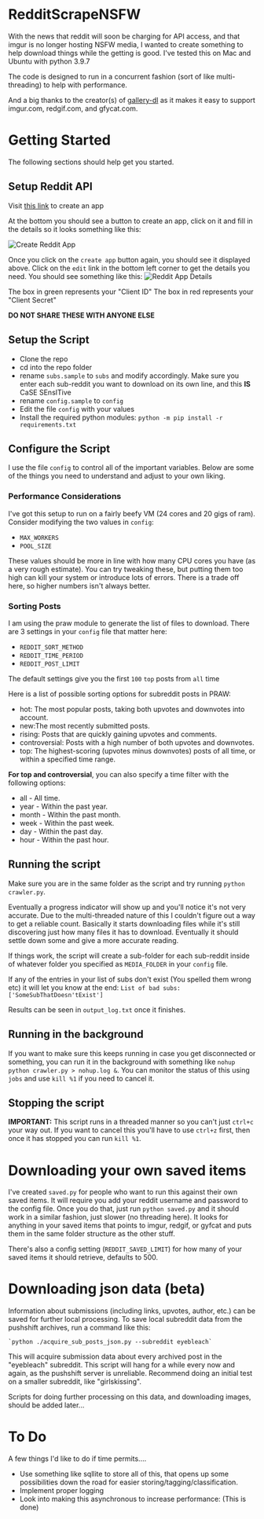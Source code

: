 # RedditScrapeNSFW
With the news that reddit will soon be charging for API access, and that imgur is no longer hosting NSFW media, I wanted to create something to help download things while the getting is good.  I've tested this on Mac and Ubuntu with python 3.9.7

The code is designed to run in a concurrent fashion (sort of like multi-threading) to help with performance. 

And a big thanks to the creator(s) of [gallery-dl](https://github.com/mikf/gallery-dl) as it makes it easy to support imgur.com, redgif.com, and gfycat.com.

# Getting Started
The following sections should help get you started. 

## Setup Reddit API
Visit [this link](https://www.reddit.com/prefs/apps) to create an app

At the bottom you should see a button to create an app, click on it and fill in the details so it looks something like this: 

![Create Reddit App](/images/create_reddit_app.png)

Once you click on the `create app` button again, you should see it displayed above. Click on the `edit` link in the bottom left corner to get the details you need. You should see something like this:
![Reddit App Details](/images/reddit_app_details.png)

The box in green represents your "Client ID"
The box in red represents your "Client Secret"

**DO NOT SHARE THESE WITH ANYONE ELSE**

## Setup the Script
- Clone the repo
- cd into the repo folder
- rename `subs.sample` to `subs` and modify accordingly. Make sure you enter each sub-reddit you want to download on its own line, and this **IS** CaSE SEnsITive
- rename `config.sample` to `config`
- Edit the file `config` with your values
- Install the required python modules: `python -m pip install -r requirements.txt`

## Configure the Script
I use the file `config` to control all of the important variables. Below are some of the things you need to understand and adjust to your own liking. 

### Performance Considerations
I've got this setup to run on a fairly beefy VM (24 cores and 20 gigs of ram). Consider modifying the two values in `config`:
- `MAX_WORKERS`
- `POOL_SIZE`

These values should be more in line with how many CPU cores you have (as a very rough estimate). You can try tweaking these, but putting them too high can kill your system or introduce lots of errors. There is a trade off here, so higher numbers isn't always better. 

### Sorting Posts
I am using the praw module to generate the list of files to download. There are 3 settings in your `config` file that matter here:
- `REDDIT_SORT_METHOD`
- `REDDIT_TIME_PERIOD`
- `REDDIT_POST_LIMIT`

The default settings give you the first `100` `top` posts from `all` time 

Here is a list of possible sorting options for subreddit posts in PRAW:

- hot: The most popular posts, taking both upvotes and downvotes into account.
- new:The most recently submitted posts.
- rising: Posts that are quickly gaining upvotes and comments.
- controversial: Posts with a high number of both upvotes and downvotes.
- top: The highest-scoring (upvotes minus downvotes) posts of all time, or within a specified time range.

**For top and controversial**, you can also specify a time filter with the following options:

- all - All time.
- year - Within the past year.
- month - Within the past month.
- week - Within the past week.
- day - Within the past day.
- hour - Within the past hour.

## Running the script
Make sure you are in the same folder as the script and try running `python crawler.py`. 

Eventually a progress indicator will show up and you'll notice it's not very accurate. Due to the multi-threaded nature of this I couldn't figure out a way to get a reliable count. Basically it starts downloading files while it's still discovering just how many files it has to download. Eventually it should settle down some and give a more accurate reading. 

If things work, the script will create a sub-folder for each sub-reddit inside of whatever folder you specified as `MEDIA_FOLDER` in your `config` file. 

If any of the entries in your list of subs don't exist (You spelled them wrong etc) it will let you know at the end: `List of bad subs: ['SomeSubThatDoesn'tExist']`

Results can be seen in `output_log.txt` once it finishes. 

## Running in the background
If you want to make sure this keeps running in case you get disconnected or something, you can run it in the background with something like `nohup python crawler.py > nohup.log &`. You can monitor the status of this using `jobs` and use `kill %1` if you need to cancel it. 

## Stopping the script
**IMPORTANT:** This script runs in a threaded manner so you can't just `ctrl+c` your way out. If you want to cancel this you'll have to use `ctrl+z` first, then once it has stopped you can run `kill %1`. 

# Downloading your own saved items
I've created `saved.py` for people who want to run this against their own saved items. It will require you add your reddit username and password to the config file. Once you do that, just run `python saved.py` and it should work in a similar fashion, just slower (no threading here). It looks for anything in your saved items that points to imgur, redgif, or gyfcat and puts them in the same folder structure as the other stuff. 

There's also a config setting (`REDDIT_SAVED_LIMIT`) for how many of your saved items it should retrieve, defaults to 500. 

# Downloading json data (beta)
Information about submissions (including links, upvotes, author, etc.) can be saved for further local processing. To save local subreddit data from the pushshift archives, run a command like this:

    `python ./acquire_sub_posts_json.py --subreddit eyebleach`

This will acquire submission data about every archived post in the "eyebleach" subreddit. This script will hang for a while every now and again, as the pushshift server is unreliable. Recommend doing an initial test on a smaller subreddit, like "girlskissing".

Scripts for doing further processing on this data, and downloading images, should be added later...

# To Do
A few things I'd like to do if time permits....
- Use something like sqllite to store all of this, that opens up some possibilities down the road for easier storing/tagging/classification. 
- Implement proper logging
- Look into making this asynchronous to increase performance: (This is done) 
